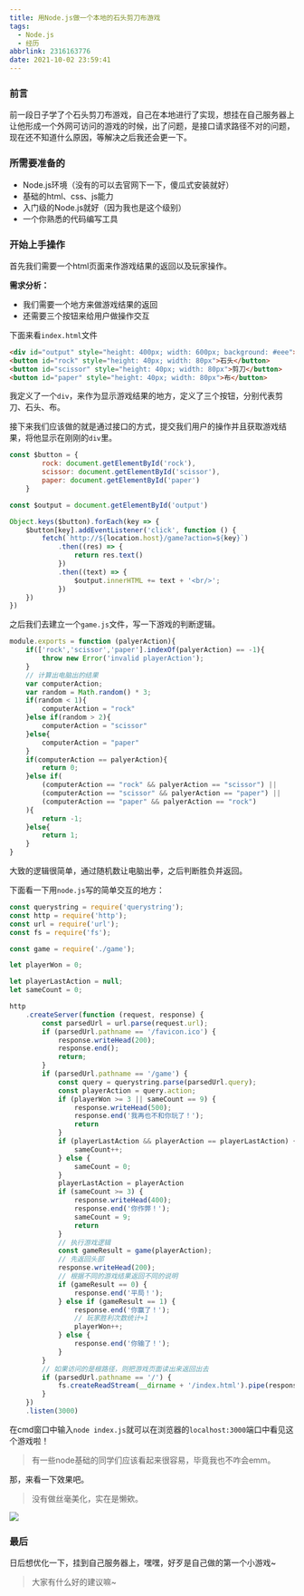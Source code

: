 ```yaml
---
title: 用Node.js做一个本地的石头剪刀布游戏
tags:
  - Node.js
  - 经历
abbrlink: 2316163776
date: 2021-10-02 23:59:41
---
```


### 前言

前一段日子学了个石头剪刀布游戏，自己在本地进行了实现，想挂在自己服务器上让他形成一个外网可访问的游戏的时候，出了问题，是接口请求路径不对的问题，现在还不知道什么原因，等解决之后我还会更一下。

<!--more-->

### 所需要准备的

- Node.js环境（没有的可以去官网下一下，傻瓜式安装就好）
- 基础的html、css、js能力
- 入门级的Node.js就好（因为我也是这个级别）
- 一个你熟悉的代码编写工具

### 开始上手操作

首先我们需要一个html页面来作游戏结果的返回以及玩家操作。

**需求分析：**

- 我们需要一个地方来做游戏结果的返回
- 还需要三个按钮来给用户做操作交互

下面来看`index.html`文件

```html
<div id="output" style="height: 400px; width: 600px; background: #eee"></div>
<button id="rock" style="height: 40px; width: 80px">石头</button>
<button id="scissor" style="height: 40px; width: 80px">剪刀</button>
<button id="paper" style="height: 40px; width: 80px">布</button>
```

我定义了一个`div`，来作为显示游戏结果的地方，定义了三个按钮，分别代表剪刀、石头、布。

接下来我们应该做的就是通过接口的方式，提交我们用户的操作并且获取游戏结果，将他显示在刚刚的`div`里。

```js
const $button = {
        rock: document.getElementById('rock'),
        scissor: document.getElementById('scissor'),
        paper: document.getElementById('paper')
    }

const $output = document.getElementById('output')

Object.keys($button).forEach(key => {
    $button[key].addEventListener('click', function () {
        fetch(`http://${location.host}/game?action=${key}`)
            .then((res) => {
                return res.text()
            })
            .then((text) => {
                $output.innerHTML += text + '<br/>';
            })
    })
})
```

之后我们去建立一个`game.js`文件，写一下游戏的判断逻辑。

```js
module.exports = function (palyerAction){
    if(['rock','scissor','paper'].indexOf(palyerAction) == -1){
        throw new Error('invalid playerAction');
    }
    // 计算出电脑出的结果
    var computerAction;
    var random = Math.random() * 3;
    if(random < 1){
        computerAction = "rock"
    }else if(random > 2){
        computerAction = "scissor"
    }else{
        computerAction = "paper"
    }
    if(computerAction == palyerAction){
        return 0;
    }else if(
        (computerAction == "rock" && palyerAction == "scissor") ||
        (computerAction == "scissor" && palyerAction == "paper") ||
        (computerAction == "paper" && palyerAction == "rock")
    ){
        return -1;
    }else{
        return 1;
    }
}
```

大致的逻辑很简单，通过随机数让电脑出拳，之后判断胜负并返回。

下面看一下用`node.js`写的简单交互的地方：

```js
const querystring = require('querystring');
const http = require('http');
const url = require('url');
const fs = require('fs');

const game = require('./game');

let playerWon = 0;

let playerLastAction = null;
let sameCount = 0;

http
    .createServer(function (request, response) {
        const parsedUrl = url.parse(request.url);
        if (parsedUrl.pathname == '/favicon.ico') {
            response.writeHead(200);
            response.end();
            return;
        }
        if (parsedUrl.pathname == '/game') {
            const query = querystring.parse(parsedUrl.query);
            const playerAction = query.action;
            if (playerWon >= 3 || sameCount == 9) {
                response.writeHead(500);
                response.end('我再也不和你玩了！');
                return
            }
            if (playerLastAction && playerAction == playerLastAction) {
                sameCount++;
            } else {
                sameCount = 0;
            }
            playerLastAction = playerAction
            if (sameCount >= 3) {
                response.writeHead(400);
                response.end('你作弊！');
                sameCount = 9;
                return 
            }
            // 执行游戏逻辑
            const gameResult = game(playerAction);
            // 先返回头部
            response.writeHead(200);
            // 根据不同的游戏结果返回不同的说明
            if (gameResult == 0) {
                response.end('平局！');
            } else if (gameResult == 1) {
                response.end('你赢了！');
                // 玩家胜利次数统计+1
                playerWon++;
            } else {
                response.end('你输了！');
            }
        }
        // 如果访问的是根路径，则把游戏页面读出来返回出去
        if (parsedUrl.pathname == '/') {
            fs.createReadStream(__dirname + '/index.html').pipe(response);
        }
    })
    .listen(3000)
```

在cmd窗口中输入`node index.js`就可以在浏览器的`localhost:3000`端口中看见这个游戏啦！

> 有一些node基础的同学们应该看起来很容易，毕竟我也不咋会emm。

那，来看一下效果吧。

> 没有做丝毫美化，实在是懒欸。

![](石头剪刀布1.gif)



### 最后

日后想优化一下，挂到自己服务器上，嘿嘿，好歹是自己做的第一个小游戏~

> 大家有什么好的建议嘛~


